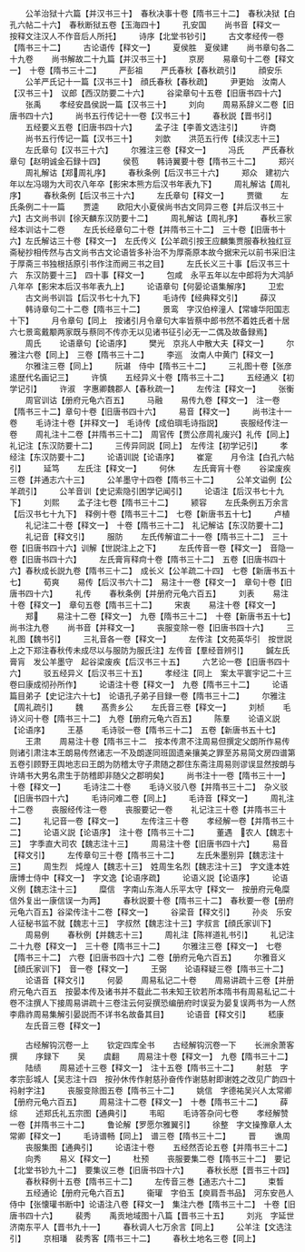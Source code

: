 <!-- { "loadSidebar": true } -->
　　公羊治狱十六篇【并汉书三十】　春秋决事十卷【隋书三十二】　春秋决狱【白孔六帖二十六】　春秋断狱五卷【玉海四十】
　　孔安国
　　尚书音【释文一　按释文注汉人不作音后人所托】
　　诗序【北堂书钞引】
　　古文孝经传一卷【隋书三十二】
　　古论语传【释文一】
　　夏侯胜　夏侯建
　　尚书章句各二十九卷
　　尚书解故二十九篇【并汉书三十】
　　京房
　　易章句十二卷【释文一】　十卷【隋书三十二】
　　严彭祖
　　严氏春秋【春秋疏引】
　　顔安乐
　　公羊严氏记十一篇【汉书三十】　顔氏春秋【春秋疏】
　　尹更始　汝南人【汉书三十】　议郎【西汉防要二十六】
　　谷梁章句十五卷【旧唐书四十六】
　　张禹
　　孝经安昌侯説一篇【汉书三十】
　　刘向
　　周易系辞义二卷【旧唐书四十六】
　　尚书五行传记十一卷【汉书三十】
　　春秋説【晋书引】
　　五经要义五卷【旧唐书四十六】
　　孟子注【李善文选注引】
　　许商
　　尚书五行传记一篇【汉书三十】
　　刘歆
　　洪范五行传【续汉志十三】
　　左氏章句【汉书三十六】
　　尔雅注三卷【释文一】
　　冯氏
　　严氏春秋章句【赵明诚金石録十四】
　　侯苞
　　韩诗翼要十卷【隋书三十二】
　　郑兴
　　周礼解诂【郑周礼序】
　　春秋条例【后汉书三十六】
　　郑众　建初六年以左冯翊为大司农八年卒【影宋本熊方后汉书年表九下】
　　周礼解诂【周礼序】
　　春秋条例【后汉书三十六】
　　左氏章句【释文一】
　　贾徽
　　左氏条例二十一篇
　　贾逵
　　欧阳大小夏侯尚书古文同异三卷【并后汉书三十六】古文尚书训【徐天麟东汉防要十二】
　　周礼解诂【周礼序】
　　春秋三家经本训诂十二卷
　　左氏长经章句二十卷【并隋书三十二】　三十卷【旧唐书十六】左氏解诂三十卷【释文一】　左氏传义【公羊疏引按王应麟集贾服春秋独红豆斋秘抄相传然与古文尚书古文论语皆多补治不为厚斋原本故今据宋元以前书采旧注于厚斋三书独根括原引书作注而阙三书之目】
　　左氏长义三十事【后汉书三十六　东汉防要十三】　四十事【释文一】
　　包咸　永平五年以左中郎将为大鸿胪八年卒【影宋本后汉书年表九上】
　　论语章句【何晏论语集解序】
　　卫宏
　　古文尚书训旨【后汉书七十九下】
　　毛诗传【经典释文引】
　　薛汉
　　韩诗章句二十二卷【隋书三十二】
　　景鸾　字汉伯梓潼人【常璩华阳国志十下】
　　月令章句【同上　按诸引月令章句大率皆蔡中郎书然不着姓氏者十居六七景鸾戴颙两家既与蔡同不传亦无以见诸书征引必无一二偶及故备録焉】
　　周氏
　　论语章句【论语序】
　　樊光　京兆人中散大夫【释文一】
　　尔雅注六卷【同上】　三卷【隋书三十二】
　　李巡　汝南人中黄门【释文一】
　　尔雅注三卷【同上】
　　阮谌　侍中【隋书三十二】
　　三礼图十卷【张彦逺歴代名画记三】
　　许慎
　　五经异义十卷【隋书三十二】
　　五经通义【初学记引】
　　许淑　字惠卿魏郡人【春秋疏一】
　　左传注【释文一】
　　张衡
　　周官训诂【册府元龟六百五】
　　马融
　　易传九卷【释文一】　注一卷【隋书三十二】章句十卷【旧唐书四十六】
　　易音【释文一】
　　尚书注十一卷
　　毛诗注十卷【并释文一】　毛诗传【成伯璵毛诗指説】
　　丧服经传注一卷
　　周礼注十二卷【并隋书三十二】　周官传【贾公彦周礼废兴】礼传【同上】　礼记注【东汉防要十二】
　　三传异同説【同上】　左传注【初学记引】
　　孝经注【东汉防要十二】
　　论语训説【论语序】
　　崔寔
　　月令注【白孔六帖引】
　　延笃
　　左氏注【释文一】
　　何休
　　左氏膏肓十卷
　　谷梁废疾三卷【并通志六十三】
　　公羊墨守十四卷【隋书三十二】
　　公羊文谥例【公羊疏引】
　　公羊音训【史记索隐引困学记闻引】
　　论语注【后汉书七十九下】
　　刘熙
　　孟子注七卷【隋书三十二】
　　颍容
　　左氏条例五万余言【后汉书七十九下】　释例十卷【隋书三十二】　七卷【新唐书五十七】
　　卢植
　　礼记注二十卷【释文一】　十卷【隋书三十二】　礼记解诂【东汉防要十二】
　　礼记音【释文引】
　　服防
　　左氏传解谊二十一卷【隋书三十二】　三十卷【旧唐书四十六】训解【世説注上之下】
　　左氏传音一卷【释文一】　音隐一卷【旧唐书四十六】
　　左氏膏肓释疴十卷【隋书三十二】　五卷【旧唐书四十六】春秋成长説九卷【隋书三十二】　成长义【公羊疏二十四】　七卷【新唐书五十七】
　　荀爽
　　易传【后汉书六十二】　易注十一卷【释文一】　章句十卷【旧唐书四十六】
　　礼传
　　春秋条例【并册府元龟六百五】
　　刘表
　　易注十卷【释文一】　章句五卷【隋书三十二】
　　宋衷
　　易注十卷【释文一】
　　郑
　　易注十二卷【释文一】　九卷【隋书三十二】　十卷【新唐书五十七】尚书注九卷
　　尚书音【并释文一】
　　丧服变除一卷【旧唐书四十六】
　　三礼图【魏书引】
　　三礼音各一卷【释文一】
　　左传注【文苑英华引　按世説上之下郑注春秋传未成尽以与服防为服氏注】左传音【羣经音辨引】
　　鍼左氏膏肓　发公羊墨守　起谷梁废疾【后汉书三十五】
　　六艺论一卷【旧唐书四十六】
　　驳五经异义【后汉书三十五】
　　孝经注【同上　案太平寰宇记二十三卷曰康成彻孙所作】
　　论语注十卷【释文一】　九卷【隋书三十二】
　　论语篇目弟子【史记注六十七】　论语孔子弟子目録一卷【隋书三十二】
　　尔雅注【周礼疏引】
　　魏
　　髙贵乡公
　　左氏音三卷【释文一】
　　刘桢
　　毛诗义问十卷【隋书三十二】　九卷【册府元龟六百五】
　　陈羣
　　论语义説【论语序】
　　王基
　　毛诗驳一卷【隋书三十二】　五卷【新唐书五十七】
　　王肃
　　周易注十卷【隋书三十二　按本传肃不注周易但撰定父朗所作易传则诸引肃注本王朗易传然诸志一不及朗遂同班固遗亲攘美之罪至苏易简文房四谱第五卷引顾野王舆地志曰王朗为防稽太守子肃随之郡住东斋注周易则谬误显然按朗与许靖书大男名肃生于防稽即非随父之郡明矣】
　　尚书注十一卷【隋书三十一】　十卷【释文一】
　　毛诗注二十卷
　　毛诗义驳八卷【并隋书三十二】　杂义驳【旧唐书四十六】
　　毛诗问难二卷【同上】
　　毛诗音【释文一】
　　周礼注十二卷
　　丧服经传注一卷
　　丧服要记一卷
　　礼记注三十卷【并隋书三十二】
　　礼记音一卷【释文一】
　　左传注三十卷
　　孝经解一卷【并隋书三十二】
　　论语义説【论语序】　注十卷【隋书三十二】
　　董遇　农人【魏志十三】　字季直大司农【魏志注十三】
　　周易注十卷【旧唐书四十六】
　　易音【释文引】
　　左传章句三十卷【隋书三十二】
　　左氏朱墨别异【魏志注十三】
　　周生烈　炖煌人【魏志十三】　姓周生名烈【魏志注十三】　字文逢本姓唐博士侍中【释文一】　字文逸【论语序疏】
　　论语义説【论语序】
　　论语义例【魏志注十三】
　　糜信　字南山东海人乐平太守【释文一　按册府元龟糜信外复出一康信误一为两】
　　春秋説要十卷【隋书三十二】　春秋要一卷【册府元龟六百五】谷梁传注十二卷【释文一】
　　谷梁音【释文引】
　　孙炎　乐安人征秘书监不就【魏志十三】　字叔然【魏志注十三】字叔言【顔氏家训下】
　　周易例
　　春秋例【并魏志十三】
　　周礼注【陈祥道礼书引】
　　礼记注二十九卷【释文一】　三十卷【隋书三十二】
　　尔雅注三卷【释文一】　七卷【隋书三十二】　六卷【旧唐书四十六】二卷【册府元龟六百五】
　　尔雅音义【顔氏家训下】　音一卷【释文一】
　　王弼
　　论语释疑三卷【隋书三十二】
　　论语音【释文引】
　　何晏
　　周易私记二十卷
　　周易讲疏十三卷【并册府元龟六百五　按晏本传及诸书并不载此二书未知王钦若所本隋书有周易私记二十卷不注撰人下接周易讲疏十三卷注云何妥撰恐编册府时误妥为晏复误两书为一人然李鼎祚周易集解引晏説而不详书名故备其目】
　　论语音【释文引】
　　嵇康
　　左氏音三卷【释文一】






　　古经解钩沉卷一上
　　钦定四库全书
　　古经解钩沉卷一下
　　长洲余萧客撰
　　序録下
　　吴
　　虞翻
　　周易注十卷【释文一】　九卷【隋书三十二】
　　陆绩
　　周易述十三卷【释文一】　注十五卷【隋书三十二】
　　射慈　字孝宗彭城人【吴志注十四　按孙休传作射慈孙奋传作谢慈射即谢姓之改见广韵四十祃射字注】
　　丧服变除图五卷【隋书三十二】
　　姚信　字德祐吴兴人太常卿【册府元龟六百五】
　　周易注十二卷【释文一】　十巻【隋书三十二】
　　薛综
　　述郑氏礼五宗图【通典引】
　　韦昭
　　毛诗答杂问七卷
　　孝经解赞一卷【并隋书三十二】
　　鲁论解【罗愿尔雅翼引】
　　徐整　字文操豫章人太常卿【释文一】
　　毛诗谱畅【同上】　谱三卷【隋书三十二】
　　晋
　　谯周
　　丧服集图【通典引】
　　论语注十卷
　　五经然否论五卷【并隋书三十二】
　　向秀
　　易义【释文一】
　　杜预
　　丧服要集二卷【隋书三十二】　要记【北堂书钞九十二】　要集议三巻【旧唐书四十六】
　　春秋长厯【晋书三十四】
　　春秋释例十五卷【隋书三十二】
　　左传音三巻【通志六十二】
　　束晳
　　五经通论【册府元龟六百五】
　　衞瓘　字伯玉【庾肩吾书品】　河东安邑人侍中【张懐瓘书断中】论语注八卷【释文一】　集注六巻【隋书三十二】　十卷【旧唐书四十六】
　　裴秀
　　禹贡地域图十八篇【晋书三十五】
　　刘兆　字延世济南东平人【晋书九十一】
　　春秋调人七万余言【同上】
　　公羊注【文选注引】
　　京相璠　裴秀客【隋书三十二】
　　春秋土地名三卷【同上】
